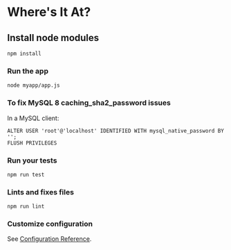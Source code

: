 # Where's It At?

## Install node modules
```
npm install
```

### Run the app
```
node myapp/app.js
```

### To fix MySQL 8 caching_sha2_password issues
In a MySQL client:
```
ALTER USER 'root'@'localhost' IDENTIFIED WITH mysql_native_password BY '';
FLUSH PRIVILEGES
```

### Run your tests
```
npm run test
```

### Lints and fixes files
```
npm run lint
```

### Customize configuration
See [Configuration Reference](https://cli.vuejs.org/config/).
